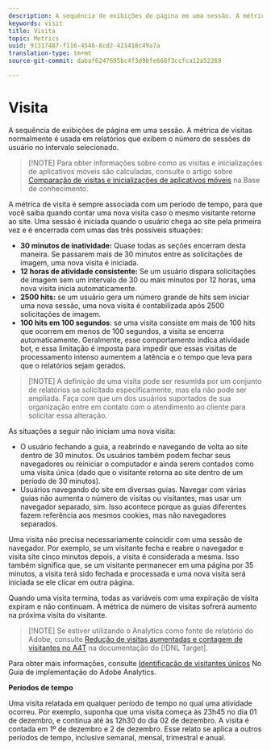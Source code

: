 ```yaml
---
description: A sequência de exibições de página em uma sessão. A métrica de visitas normalmente é usada em relatórios que exibem o número de sessões de usuário no intervalo selecionado.
keywords: visit
title: Visita
topic: Metrics
uuid: 91317487-f116-4546-8cd2-421418c49a7a
translation-type: tm+mt
source-git-commit: dabaf6247695bc4f3d9bfe668f3ccfca12a52269

---
```



# Visita

A sequência de exibições de página em uma sessão. A métrica de visitas normalmente é usada em relatórios que exibem o número de sessões de usuário no intervalo selecionado.

>[!NOTE] Para obter informações sobre como as visitas e inicializações de aplicativos móveis são calculadas, consulte o artigo sobre [Comparação de visitas e inicializações de aplicativos móveis](https://helpx.adobe.com/br/analytics/kb/compare-visits-and-mobile-app-launches.html) na Base de conhecimento.

A métrica de visita é sempre associada com um período de tempo, para que você saiba quando contar uma nova visita caso o mesmo visitante retorne ao site. Uma sessão é iniciada quando o usuário chega ao site pela primeira vez e é encerrada com umas das três possíveis situações:

* **30 minutos de inatividade:** Quase todas as seções encerram desta maneira. Se passarem mais de 30 minutos entre as solicitações de imagem, uma nova visita é iniciada.
* **12 horas de atividade consistente:** Se um usuário dispara solicitações de imagem sem um intervalo de 30 ou mais minutos por 12 horas, uma nova visita inicia automaticamente.
* **2500 hits:** se um usuário gera um número grande de hits sem iniciar uma nova sessão, uma nova visita é contabilizada após 2500 solicitações de imagem.
* **100 hits em 100 segundos**: se uma visita consiste em mais de 100 hits que ocorrem em menos de 100 segundos, a visita se encerra automaticamente. Geralmente, esse comportamento indica atividade bot, e essa limitação é imposta para impedir que essas visitas de processamento intenso aumentem a latência e o tempo que leva para que o relatórios sejam gerados.

>[!NOTE] A definição de uma visita pode ser resumida por um conjunto de relatórios se solicitado especificamente, mas ela não pode ser ampliada. Faça com que um dos usuários suportados de sua organização entre em contato com o atendimento ao cliente para solicitar essa alteração.

As situações a seguir não iniciam uma nova visita:

* O usuário fechando a guia, a reabrindo e navegando de volta ao site dentro de 30 minutos. Os usuários também podem fechar seus navegadores ou reiniciar o computador e ainda serem contados como uma visita única (dado que o visitante retorna ao site dentro de um período de 30 minutos).
* Usuários navegando do site em diversas guias. Navegar com várias guias não aumenta o número de visitas ou visitantes, mas usar um navegador separado, sim. Isso acontece porque as guias diferentes fazem referência aos mesmos cookies, mas não navegadores separados.

Uma visita não precisa necessariamente coincidir com uma sessão de navegador. Por exemplo, se um visitante fecha e reabre o navegador e visita site cinco minutos depois, a visita é considerada a mesma. Isso também significa que, se um visitante permanecer em uma página por 35 minutos, a visita terá sido fechada e processada e uma nova visita será iniciada se ele clicar em outra página.

Quando uma visita termina, todas as variáveis com uma expiração de visita expiram e não continuam. A métrica de número de visitas sofrerá aumento na próxima visita do visitante.

>[!NOTE] Se estiver utilizando o Analytics como fonte de relatório do Adobe, consulte [Redução de visitas aumentadas e contagem de visitantes no A4T](https://marketing.adobe.com/resources/help/pt_BR/target/a4t/minimizing-inflated-visit-and-visitor-counts-a4t.html) na documentação do [!DNL Target].

Para obter mais informações, consulte [Identificação de visitantes únicos](https://marketing.adobe.com/resources/help/pt_BR/sc/implement/visid_overview.html) No Guia de implementação do Adobe Analytics.

**Períodos de tempo**

Uma visita relatada em qualquer período de tempo no qual uma atividade ocorreu. Por exemplo, suponha que uma visita começa às 23h45 no dia 01 de dezembro, e continua até às 12h30 do dia 02 de dezembro. A visita é contada em 1º de dezembro e 2 de dezembro. Esse relato se aplica a outros períodos de tempo, inclusive semanal, mensal, trimestral e anual.
